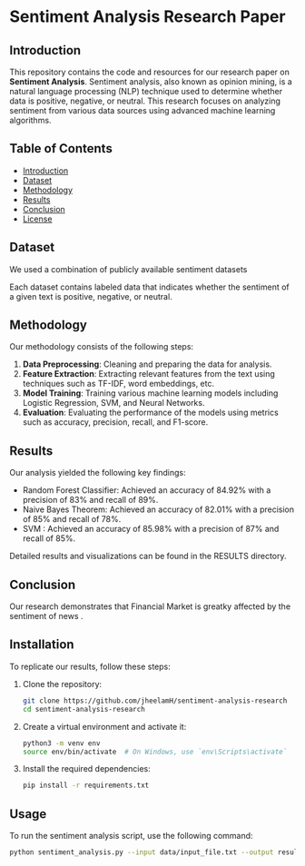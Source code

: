 # Sentiment Analysis Research Paper

## Introduction
This repository contains the code and resources for our research paper on **Sentiment Analysis**. Sentiment analysis, also known as opinion mining, is a natural language processing (NLP) technique used to determine whether data is positive, negative, or neutral. This research focuses on analyzing sentiment from various data sources using advanced machine learning algorithms.

## Table of Contents
- [Introduction](#introduction)
- [Dataset](#dataset)
- [Methodology](#methodology)
- [Results](#results)
- [Conclusion](#conclusion)
- [License](#license)

## Dataset
We used a combination of publicly available sentiment datasets

Each dataset contains labeled data that indicates whether the sentiment of a given text is positive, negative, or neutral.

## Methodology
Our methodology consists of the following steps:
1. **Data Preprocessing**: Cleaning and preparing the data for analysis.
2. **Feature Extraction**: Extracting relevant features from the text using techniques such as TF-IDF, word embeddings, etc.
3. **Model Training**: Training various machine learning models including Logistic Regression, SVM, and Neural Networks.
4. **Evaluation**: Evaluating the performance of the models using metrics such as accuracy, precision, recall, and F1-score.

## Results
Our analysis yielded the following key findings:
- Random Forest Classifier: Achieved an accuracy of 84.92% with a precision of 83% and recall of 89%.
- Naive Bayes Theorem: Achieved an accuracy of 82.01% with a precision of 85% and recall of 78%.
- SVM : Achieved an accuracy of 85.98% with a precision of 87% and recall of 85%.

Detailed results and visualizations can be found in the RESULTS directory.

## Conclusion
Our research demonstrates that Financial Market is greatky affected by the sentiment of news .

## Installation
To replicate our results, follow these steps:

1. Clone the repository:
    ```bash
    git clone https://github.com/jheelamH/sentiment-analysis-research
    cd sentiment-analysis-research
    ```

2. Create a virtual environment and activate it:
    ```bash
    python3 -m venv env
    source env/bin/activate  # On Windows, use `env\Scripts\activate`
    ```

3. Install the required dependencies:
    ```bash
    pip install -r requirements.txt
    ```

## Usage
To run the sentiment analysis script, use the following command:
```bash
python sentiment_analysis.py --input data/input_file.txt --output results/output_file.txt
